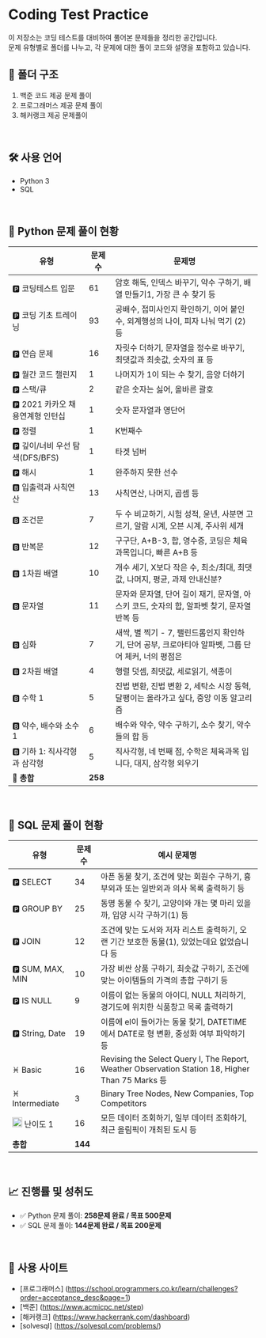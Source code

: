 # Coding Test Practice
이 저장소는 코딩 테스트를 대비하여 풀어본 문제들을 정리한 공간입니다.  
문제 유형별로 폴더를 나누고, 각 문제에 대한 풀이 코드와 설명을 포함하고 있습니다.

## 📂 폴더 구조
1. 백준 코드 제공 문제 풀이
2. 프로그래머스 제공 문제 풀이
3. 해커랭크 제공 문제풀이

<br>

## 🛠 사용 언어
- Python 3
- SQL
<br>

## 📘 Python 문제 풀이 현황
| 유형                     | 문제 수 | 문제명                                                                                      |
|--------------------------|--------|---------------------------------------------------------------------------------------------|
| 🅿️ 코딩테스트 입문 | 61      | 암호 해독, 인덱스 바꾸기, 약수 구하기, 배열 만들기1, 가장 큰 수 찾기 등 |
| 🅿️ 코딩 기초 트레이닝 | 93      | 공배수, 접미사인지 확인하기, 이어 붙인 수, 외계행성의 나이, 피자 나눠 먹기 (2) 등 |
| 🅿️ 연습 문제 | 16       | 자릿수 더하기, 문자열을 정수로 바꾸기, 최댓값과 최솟값, 숫자의 표 등 |
| 🅿️ 월간 코드 챌린지 | 1       | 나머지가 1이 되는 수 찾기, 음양 더하기 |
| 🅿️ 스택/큐 | 2      | 같은 숫자는 싫어, 올바른 괄호  |
| 🅿️ 2021 카카오 채용연계형 인턴십 | 1      | 숫자 문자열과 영단어 |
| 🅿️ 정렬 | 1      | K번째수 |
| 🅿️ 깊이/너비 우선 탐색(DFS/BFS) | 1      | 타겟 넘버 |
| 🅿️ 해시 | 1      | 완주하지 못한 선수 |
| 🅱️ 입출력과 사칙연산       | 13      | 사칙연산, 나머지, 곱셈 등 |
| 🅱️ 조건문       | 7      | 두 수 비교하기, 시험 성적, 윤년, 사분면 고르기, 알람 시계, 오븐 시계, 주사위 세개  |
| 🅱️ 반복문     | 12      | 구구단, A+B-3, 합, 영수증, 코딩은 체육과목입니다, 빠른 A+B 등 |
| 🅱️ 1차원 배열       | 10      | 개수 세기, X보다 작은 수, 최소/최대, 최댓값, 나머지, 평균, 과제 안내신분? |
| 🅱️ 문자열       | 11      | 문자와 문자열, 단어 길이 재기, 문자열, 아스키 코드, 숫자의 합, 알파벳 찾기, 문자열 반복 등  |
| 🅱️ 심화       | 7      | 새싹, 별 찍기 - 7, 팰린드롬인지 확인하기, 단어 공부, 크로아티아 알파벳, 그룹 단어 체커, 너의 평점은  |
| 🅱️ 2차원 배열       | 4      | 행렬 덧셈, 최댓값, 세로읽기, 색종이  |
| 🅱️ 수학 1       | 5      | 진법 변환, 진법 변환 2, 세탁소 시장 동혁, 달팽이는 올라가고 싶다, 중앙 이동 알고리즘  |
| 🅱️ 약수, 배수와 소수 1       | 6      | 	배수와 약수, 약수 구하기, 소수 찾기, 약수들의 합 등 |
| 🅱️ 기하 1: 직사각형과 삼각형       | 5      | 	직사각형, 네 번째 점, 수학은 체육과목 입니다, 대지, 삼각형 외우기 |
| **🧮 총합**              | **258** |                                                                                             |

<br>

## 🧾 SQL 문제 풀이 현황

| 유형               | 문제 수 | 예시 문제명                                                           |
|-------------------|--------|------------------------------------------------------------------------|
| 🅿️ SELECT          | 34  | 아픈 동물 찾기, 조건에 맞는 회원수 구하기, 흉부외과 또는 일반외과 의사 목록 출력하기 등 |
| 🅿️ GROUP BY        | 25  | 동명 동물 수 찾기, 고양이와 개는 몇 마리 있을까, 입양 시각 구하기(1) 등           |
| 🅿️ JOIN            | 12      | 조건에 맞는 도서와 저자 리스트 출력하기, 오랜 기간 보호한 동물(1), 있었는데요 없었습니다 등 |
| 🅿️ SUM, MAX, MIN   | 10      | 가장 비싼 상품 구하기, 최솟값 구하기, 조건에 맞는 아이템들의 가격의 총합 구하기 등   |
| 🅿️ IS NULL         | 9      | 이름이 없는 동물의 아이디, NULL 처리하기, 경기도에 위치한 식품창고 목록 출력하기     |
| 🅿️ String, Date    | 19      | 이름에 el이 들어가는 동물 찾기, DATETIME에서 DATE로 형 변환, 중성화 여부 파악하기 등 |
| ♓ Basic    | 16      | Revising the Select Query I, The Report, Weather Observation Station 18, Higher Than 75 Marks 등  |
| ♓ Intermediate    | 3      | Binary Tree Nodes, New Companies, Top Competitors  |
| <img width="20" height="20" alt="image" src="https://github.com/user-attachments/assets/9e086ffb-cf13-4764-a923-ba5bd61ed38c"/>  난이도 1 | 16      | 	모든 데이터 조회하기, 일부 데이터 조회하기, 최근 올림픽이 개최된 도시 등  |
| **총합**           | **144** |                                                                        |

<br>

## 📈 진행률 및 성취도

- ✅ Python 문제 풀이: **258문제 완료 / 목표 500문제**
- ✅ SQL 문제 풀이: **144문제 완료 / 목표 200문제**

<br>

## 🧭 사용 사이트

- [프로그래머스] (https://school.programmers.co.kr/learn/challenges?order=acceptance_desc&page=1)
- [백준] (https://www.acmicpc.net/step)
- [해커랭크] (https://www.hackerrank.com/dashboard)
- [solvesql] (https://solvesql.com/problems/)
